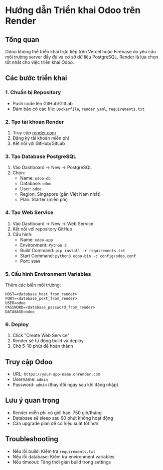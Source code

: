 # Hướng dẫn Triển khai Odoo trên Render

## Tổng quan
Odoo không thể triển khai trực tiếp trên Vercel hoặc Firebase do yêu cầu môi trường server đầy đủ và cơ sở dữ liệu PostgreSQL. Render là lựa chọn tốt nhất cho việc triển khai Odoo.

## Các bước triển khai

### 1. Chuẩn bị Repository
- Push code lên GitHub/GitLab
- Đảm bảo có các file: `Dockerfile`, `render.yaml`, `requirements.txt`

### 2. Tạo tài khoản Render
1. Truy cập [render.com](https://render.com)
2. Đăng ký tài khoản miễn phí
3. Kết nối với GitHub/GitLab

### 3. Tạo Database PostgreSQL
1. Vào Dashboard → New → PostgreSQL
2. Chọn:
   - Name: `odoo-db`
   - Database: `odoo`
   - User: `odoo`
   - Region: Singapore (gần Việt Nam nhất)
   - Plan: Starter (miễn phí)

### 4. Tạo Web Service
1. Vào Dashboard → New → Web Service
2. Kết nối với repository GitHub
3. Cấu hình:
   - Name: `odoo-app`
   - Environment: `Python 3`
   - Build Command: `pip install -r requirements.txt`
   - Start Command: `python3 odoo-bin -c config/odoo.conf`
   - Port: `8069`

### 5. Cấu hình Environment Variables
Thêm các biến môi trường:
```
HOST=<database_host_from_render>
PORT=<database_port_from_render>
USER=odoo
PASSWORD=<database_password_from_render>
DATABASE=odoo
```

### 6. Deploy
1. Click "Create Web Service"
2. Render sẽ tự động build và deploy
3. Chờ 5-10 phút để hoàn thành

## Truy cập Odoo
- URL: `https://your-app-name.onrender.com`
- Username: `admin`
- Password: `admin` (thay đổi ngay sau khi đăng nhập)

## Lưu ý quan trọng
- Render miễn phí có giới hạn: 750 giờ/tháng
- Database sẽ sleep sau 90 phút không hoạt động
- Cần upgrade plan để có hiệu suất tốt hơn

## Troubleshooting
- Nếu lỗi build: Kiểm tra `requirements.txt`
- Nếu lỗi database: Kiểm tra environment variables
- Nếu timeout: Tăng thời gian build trong settings
